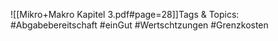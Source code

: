 
![[Mikro+Makro Kapitel 3.pdf#page=28]]Tags & Topics:
   #Abgabebereitschaft
   #einGut
   #Wertschtzungen
   #Grenzkosten
